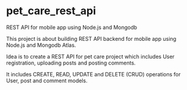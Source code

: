 # pet_care_rest_api
REST API for mobile app using Node.js and Mongodb

This project is about building REST API backend for mobile app using Node.js and Mongodb Atlas.

Idea is to create a REST API for pet care project which includes User registration, uploading posts and posting comments.

It includes CREATE, READ, UPDATE and DELETE (CRUD) operations for User, post and comment models.
